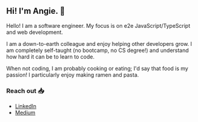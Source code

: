 ## Hi! I'm Angie. 👋 

Hello! I am a software engineer. My focus is on e2e JavaScript/TypeScript and web development.

I am a down-to-earth colleague and enjoy helping other developers grow. I am completely self-taught (no bootcamp, no CS degree!) and understand how hard it can be to learn to code.

When not coding, I am probably cooking or eating; I'd say that food is my passion! I particularly enjoy making ramen and pasta.

### Reach out 📥
- [LinkedIn](https://www.linkedin.com/in/angiesiu/)
- [Medium](https://medium.com/@siuangie91)
